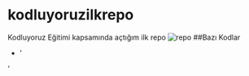 # kodluyoruzilkrepo
Kodluyoruz Eğitimi kapsamında açtığım ilk repo
![repo](https://user-images.githubusercontent.com/48603501/115992921-d16c8080-a5d8-11eb-8bd0-9ab64c9f1052.png)
##Bazı Kodlar
- '<!DOCTYPE html>
<html>
<head>
    <meta charset='utf-8'>
    <meta http-equiv='X-UA-Compatible' content='IE=edge'>
    <title>Page Title</title>
    <meta name='viewport' content='width=device-width, initial-scale=1'>
    <link rel='stylesheet' type='text/css' media='screen' href='main.css'>
    <script src='main.js'></script>
</head>
<body>
    
</body>
</html>'
